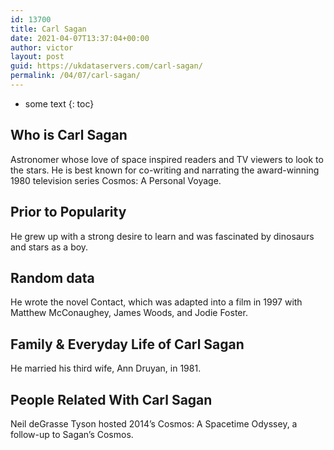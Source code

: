 ```yaml
---
id: 13700
title: Carl Sagan
date: 2021-04-07T13:37:04+00:00
author: victor
layout: post
guid: https://ukdataservers.com/carl-sagan/
permalink: /04/07/carl-sagan/
---
```


* some text
{: toc}


## Who is Carl Sagan



Astronomer whose love of space inspired readers and TV viewers to look to the stars. He is best known for co-writing and narrating the award-winning 1980 television series Cosmos: A Personal Voyage.

                
                
                
## Prior to Popularity



He grew up with a strong desire to learn and was fascinated by dinosaurs and stars as a boy.

                
                
                
## Random data



He wrote the novel Contact, which was adapted into a film in 1997 with Matthew McConaughey, James Woods, and Jodie Foster.

                
                
                
## Family & Everyday Life of Carl Sagan



He married his third wife, Ann Druyan, in 1981.

                
                
                
## People Related With Carl Sagan



Neil deGrasse Tyson hosted 2014&#8217;s Cosmos: A Spacetime Odyssey, a follow-up to Sagan&#8217;s Cosmos.

                
              
            
          
          
          